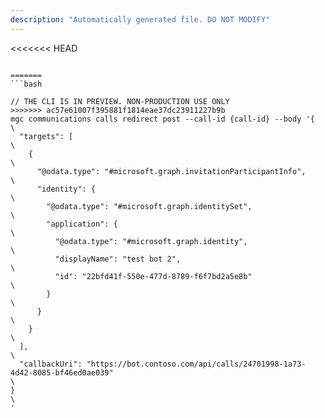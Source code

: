 ```yaml
---
description: "Automatically generated file. DO NOT MODIFY"
---
```


<<<<<<< HEAD
```cli

=======
```bash

// THE CLI IS IN PREVIEW. NON-PRODUCTION USE ONLY
>>>>>>> ac57e61007f395881f1814eae37dc23911227b9b
mgc communications calls redirect post --call-id {call-id} --body '{\
  "targets": [\
    {\
      "@odata.type": "#microsoft.graph.invitationParticipantInfo",\
      "identity": {\
        "@odata.type": "#microsoft.graph.identitySet",\
        "application": {\
          "@odata.type": "#microsoft.graph.identity",\
          "displayName": "test bot 2",\
          "id": "22bfd41f-550e-477d-8789-f6f7bd2a5e8b"\
        }\
      }\
    }\
  ],\
  "callbackUri": "https://bot.contoso.com/api/calls/24701998-1a73-4d42-8085-bf46ed0ae039"\
}\
'

```